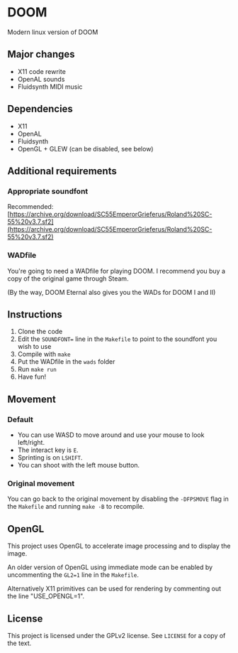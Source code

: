 # DOOM

Modern linux version of DOOM

## Major changes

- X11 code rewrite
- OpenAL sounds
- Fluidsynth MIDI music

## Dependencies

- X11
- OpenAL
- Fluidsynth
- OpenGL + GLEW (can be disabled, see below)

## Additional requirements

### Appropriate soundfont

Recommended: [https://archive.org/download/SC55EmperorGrieferus/Roland%20SC-55%20v3.7.sf2](https://archive.org/download/SC55EmperorGrieferus/Roland%20SC-55%20v3.7.sf2)

### WADfile

You're going to need a WADfile for playing DOOM.
I recommend you buy a copy of the original game through Steam.

(By the way, DOOM Eternal also gives you the WADs for DOOM I and II)

## Instructions

1. Clone the code
2. Edit the `SOUNDFONT=` line in the `Makefile` to point to the soundfont you wish to use
3. Compile with `make`
4. Put the WADfile in the `wads` folder
5. Run `make run`
6. Have fun!

## Movement

### Default

- You can use WASD to move around and use your mouse to look left/right.
- The interact key is `E`.
- Sprinting is on `LSHIFT`.
- You can shoot with the left mouse button.

### Original movement

You can go back to the original movement by disabling the `-DFPSMOVE` flag in the `Makefile` and running `make -B` to recompile.

## OpenGL

This project uses OpenGL to accelerate image processing and to display the image.

An older version of OpenGL using immediate mode can be enabled by uncommenting the `GL2=1` line in the `Makefile`.

Alternatively X11 primitives can be used for rendering by commenting out the line "USE_OPENGL=1".

## License

This project is licensed under the GPLv2 license.
See `LICENSE` for a copy of the text.
